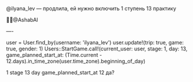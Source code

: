 @ilyana_lev — продлила, ей нужно включить 1 ступень 13 практику

🙏🏻@AshabAl


—-

user = User.find_by(username: 'ilyana_lev')
user.update!(trip: true, game: true, gender: 1)
Users::StartGame.call!(current_user: user, stage: 1, day: 13, game_planned_start_at: (Time.current - 12.days).in_time_zone(user.time_zone).beginning_of_day)

1 stage
13 day
game_planned_start_at 12
да?
